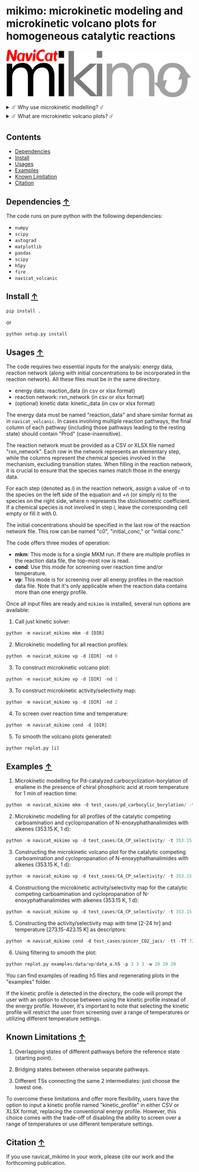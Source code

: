 # mikimo: microkinetic modeling and microkinetic volcano plots for homogeneous catalytic reactions

![workflow](./images/logo.png)

<details>
    <summary style="cursor: pointer;">
        ☄️ Why use microkinetic modelling? ☄️
    </summary>
    <p>
        <li>Elegant way to deal with complex reaction pathway thermodynamics and kinetics</li>
        <li>Accounts for reaction conditions: temperature effects, concentration effects, reaction time, etc.
    </p>
</details>


<details>
    <summary style="cursor: pointer;">
        ☄️ What are microkinetic volcano plots? ☄️
    </summary>
    <p>
        <li>Volcano plot:  plots the activity (or selectivity) of catalysts against a descriptor variable that uniquely determines a catalyst. Based on linear free energy scaling relationships. </li>
        <li>microkinetic volcano plot: the activity/selectivity is expressed the final product concentrations, or ratio of concentrations, after a given time.
    </p>
</details>

## Contents 
* [Dependencies](#dependencies-)
* [Install](#install-)
* [Usages](#usages-)
* [Examples](#examples-)
* [Known Limitation](#limitation-)
* [Citation](#citation-)


## Dependencies [↑](#dependencies)
The code runs on pure python with the following dependencies: 
- `numpy`
- `scipy`
- `autograd`
- `matplotlib`
- `pandas`
- `scipy`
- `h5py`
- `fire`
- `navicat_volcanic`

## Install [↑](#install)

```python
pip install .
```

or 

```python
python setup.py install
```

## Usages [↑](#usages)

The code requires two essential inputs for the analysis: energy data, reaction network (along with initial concentrations to be incorporated in the reaction network). All these files must be in the same directory.

- energy data: reaction_data (in csv or xlsx format)
- reaction network: rxn_network (in csv or xlsx format)
- (optional) kinetic data: kinetic_data (in csv or xlsx format)


The energy data must be named "reaction_data" and share similar format as in `navicat_volcanic`. In cases involving multiple reaction pathways, the final column of each pathway (including those pathways leading to the resting state) should contain "Prod" (case-insensitive).

The reaction network must be provided as a CSV or XLSX file named "rxn_network". Each row in the network represents an elementary step, while the columns represent the chemical species involved in the mechanism, excluding transition states. When filling in the reaction network, it is crucial to ensure that the species names match those in the energy data.

For each step (denoted as *i*) in the reaction network, assign a value of *-n* to the species on the left side of the equation and *+n* (or simply *n*) to the species on the right side, where *n* represents the stoichiometric coefficient. If a chemical species is not involved in step i, leave the corresponding cell empty or fill it with 0.

The initial concentrations should be specified in the last row of the reaction network file. This row can be named "c0", "initial_conc," or "initial conc." 


The code offers three modes of operation:

- **mkm**: This mode is for a single MKM run. If there are multiple profiles in the reaction data file, the top-most row is read. 
- **cond**: Use this mode for screening over reaction time and/or temperature.
- **vp**: This mode is for screening over all energy profiles in the reaction data file. Note that it's only applicable when the reaction data contains more than one energy profile.

Once all input files are ready and `mikimo` is installed, several run options are available:

1. Call just kinetic solver:
```python
python -m navicat_mikimo mkm -d [DIR]
```
2. Microkinetic modelling for all reaction profiles:
```python
python -m navicat_mikimo vp -d [DIR] -nd 0
```

3. To construct microkinetic volcano plot:
```python
python -m navicat_mikimo vp -d [DIR] -nd 1
```

3. To construct microkinetic activity/selectivity map:
```python
python -m navicat_mikimo vp -d [DIR] -nd 2
```

4. To screen over reaction time and temperature:
```python
python -m navicat_mikimo cond -d [DIR] 
```

5. To smooth the volcano plots generated: 
```python
python replot.py [i]
```

## Examples [↑](#examples)

1. Microkinetic modelling for Pd-catalyzed carbocyclization-borylation of enallene in the presence of chiral phosphoric acid at room temperature for 1 min of reaction time: 
```python
python -m navicat_mikimo mkm -d test_cases/pd_carbocylic_borylation/ -t 298.15 -Tf 60
```

2. Microkinetic modelling for all profiles of the catalytic competing carboamination and cyclopropanation of N-enoxyphathanalimides with alkenes (353.15 K, 1 d):
```python
python -m navicat_mikimo vp -d test_cases/CA_CP_selectivity/ -t 353.15 -nd 0
```

3. Constructing the microkinetic volcano plot for the catalytic competing carboamination and cyclopropanation of N-enoxyphathanalimides with alkenes (353.15 K, 1 d):
```python
python -m navicat_mikimo vp -d test_cases/CA_CP_selectivity/ -t 353.15 -nd 1 -ncore 24
```

4. Constructiong the microkinetic activity/selectivity map for the catalytic competing carboamination and cyclopropanation of N-enoxyphathanalimides with alkenes (353.15 K, 1 d):
```python
python -m navicat_mikimo vp -d test_cases/CA_CP_selectivity/ -t 353.15 -nd 2 -ncore 24
```

5. Constructing the activity/selectivity map with time [2-24 hr] and temperature [273.15-423.15 K] as descriptors:

```python
python -m navicat_mikimo cond -d test_cases/pincer_CO2_jacs/ -tt -Tf 7200 86400 -t 273.15 423.15 -ncore 24
```

6. Using filtering to smooth the plot:

```python
python replot.py examples/data/vp/data_a.h5 -p 3 3 3 -w 20 20 20
```

You can find examples of reading h5 files and regenerating plots in the "examples" folder.

If the kinetic profile is detected in the directory, the code will prompt the user with an option to choose between using the kinetic profile instead of the energy profile. However, it's important to note that selecting the kinetic profile will restrict the user from screening over a range of temperatures or utilizing different temperature settings. 

## Known Limitations [↑](#limitation)

1. Overlapping states of different pathways before the reference state (starting point).

2. Bridging states between otherwise separate pathways.

3. Different TSs connecting the same 2 intermediates: just choose the lowest one.

To overcome these limitations and offer more flexibility, users have the option to input a kinetic profile named "kinetic_profile" in either CSV or XLSX format, replacing the conventional energy profile. However, this choice comes with the trade-off of disabling the ability to screen over a range of temperatures or use different temperature settings.

## Citation [↑](#citation)

If you use navicat_mikimo in your work, please cite our work and the forthcoming publication.


